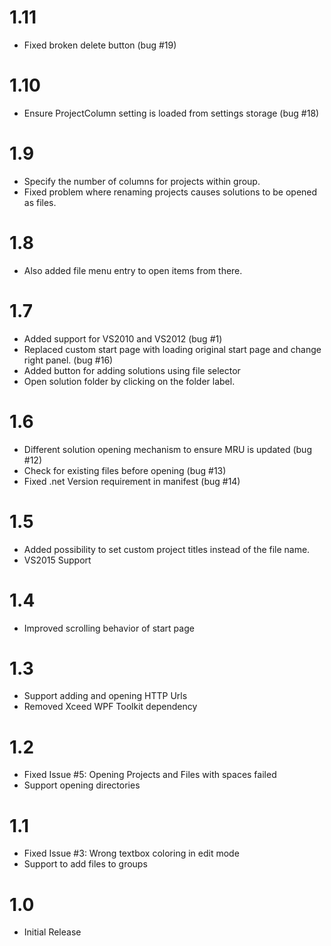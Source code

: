 # 1.11
- Fixed broken delete button (bug #19)

# 1.10
- Ensure ProjectColumn setting is loaded from settings storage (bug #18)

# 1.9
- Specify the number of columns for projects within group. 
- Fixed problem where renaming projects causes solutions to be opened as files. 

# 1.8
- Also added file menu entry to open items from there.

# 1.7
- Added support for VS2010 and VS2012 (bug #1)
- Replaced custom start page with loading original start page and change right panel. (bug #16)
- Added button for adding solutions using file selector
- Open solution folder by clicking on the folder label. 

# 1.6

- Different solution opening mechanism to ensure MRU is updated (bug #12)
- Check for existing files before opening (bug #13) 
- Fixed .net Version requirement in manifest (bug #14)

# 1.5

- Added possibility to set custom project titles instead of the file name. 
- VS2015 Support

# 1.4

- Improved scrolling behavior of start page

# 1.3

- Support adding and opening HTTP Urls 
- Removed Xceed WPF Toolkit dependency

# 1.2

- Fixed Issue #5: Opening Projects and Files with spaces failed
- Support opening directories

# 1.1

- Fixed Issue #3: Wrong textbox coloring in edit mode
- Support to add files to groups

# 1.0

- Initial Release

